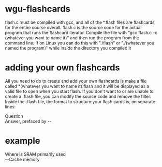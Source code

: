 # wgu-flashcards
flash.c must be compiled with gcc, and all of the *.flash files are flashcards for the entire course overall. flash.c is the source code for the actual program that runs the flashcard iterator. Compile the file with "gcc flash.c -o (whatever you want to name it)" and then run the program from the command line. If on Linux you can do this with "./flash" or "./(whatever you named the program)" while inside the directory you compiled it</br>

# adding your own flashcards
All you need to do to create and add your own flashcards is make a file called *(whatever you want to name it).flash and it will be displayed as a valid file to open when you start flash. If you don't want to or are unable to create a .flash file, you can modify the source code and remove the filter. Inside the .flash file, the format to structure your flash cards is, on separate lines:<br>

Question</br>
Answer, prefaced by --</br>

# example
Where is SRAM primarily used</br>
--Cache memory
